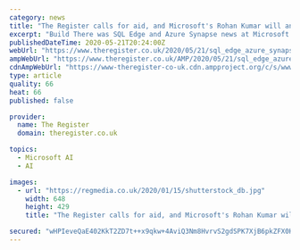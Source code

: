 ```yaml
---
category: news
title: "The Register calls for aid, and Microsoft's Rohan Kumar will answer... our questions about SQL Edge and Azure Synapse"
excerpt: "Build There was SQL Edge and Azure Synapse news at Microsoft's reimagined Build gathering this week, so The Register had a chat with corporate vice president Rohan Kumar about the company's database ambitions."
publishedDateTime: 2020-05-21T20:24:00Z
webUrl: "https://www.theregister.co.uk/2020/05/21/sql_edge_azure_synapse/"
ampWebUrl: "https://www.theregister.co.uk/AMP/2020/05/21/sql_edge_azure_synapse/"
cdnAmpWebUrl: "https://www-theregister-co-uk.cdn.ampproject.org/c/s/www.theregister.co.uk/AMP/2020/05/21/sql_edge_azure_synapse/"
type: article
quality: 66
heat: 66
published: false

provider:
  name: The Register
  domain: theregister.co.uk

topics:
  - Microsoft AI
  - AI

images:
  - url: "https://regmedia.co.uk/2020/01/15/shutterstock_db.jpg"
    width: 648
    height: 429
    title: "The Register calls for aid, and Microsoft's Rohan Kumar will answer... our questions about SQL Edge and Azure Synapse"

secured: "wHPIeveQaE402KkT2ZD7t++x9qkw+4AviQ3Nm8HvrvS2gdSPK7XjB6pkZFX0HTicaaCEnglCzRBQVbb0K+YPmQ6vOcJnFNewr88c3M3BXcZ8tYIGc8GoSnhbWib5qZQjQZJwXchdHxE0DpUTEsqji61g09EsXTB2X8h1LQw6Vr2E17fU4wmsTd1bl/VjMXSE5DQP5It/E+9ftFiGD37h+9txXROdQwbRF715cSZDMHJ6jZ/zXDkAOOfPbCYO+vcWyirDGpRADY7sk3B5D96uCCuFf+AH77duf3E3unXtxTYhhh4yAsDiozcD2MgH+H1R;1SfStnMVbqGqS/CWD5p74w=="
---
```


